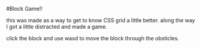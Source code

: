 #Block Game!!

this was made as a way to get to know CSS grid a little better. along the way I got a little distracted and made a game.

click the block and use wasd to move the block through the obsticles.